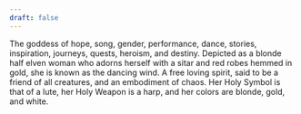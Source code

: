 ```yaml
---
draft: false
---
```

The goddess of hope, song, gender, performance, dance, stories, inspiration, journeys, quests, heroism, and destiny. Depicted as a blonde half elven woman who adorns herself with a sitar and red robes hemmed in gold, she is known as the dancing wind. A free loving spirit, said to be a friend of all creatures, and an embodiment of chaos. Her Holy Symbol is that of a lute, her Holy Weapon is a harp, and her colors are blonde, gold, and white.